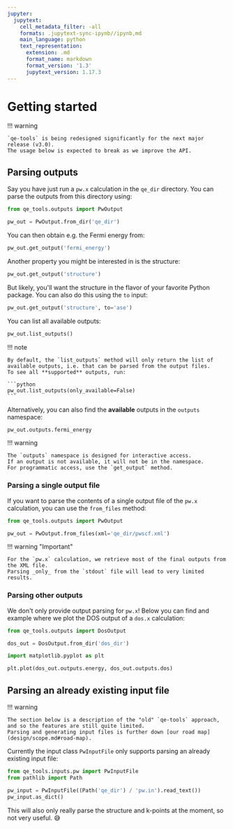 ```yaml
---
jupyter:
  jupytext:
    cell_metadata_filter: -all
    formats: .jupytext-sync-ipynb//ipynb,md
    main_language: python
    text_representation:
      extension: .md
      format_name: markdown
      format_version: '1.3'
      jupytext_version: 1.17.3
---
```


# Getting started

!!! warning

    `qe-tools` is being redesigned significantly for the next major release (v3.0).
    The usage below is expected to break as we improve the API.

## Parsing outputs

Say you have just run a `pw.x` calculation in the `qe_dir` directory.
You can parse the outputs from this directory using:

```python
from qe_tools.outputs import PwOutput

pw_out = PwOutput.from_dir('qe_dir')
```

You can then obtain e.g. the Fermi energy from:

```python
pw_out.get_output('fermi_energy')
```

Another property you might be interested in is the structure:

```python
pw_out.get_output('structure')
```

But likely, you'll want the structure in the flavor of your favorite Python package.
You can also do this using the `to` input:

```python
pw_out.get_output('structure', to='ase')
```

You can list all available outputs:

```python
pw_out.list_outputs()
```

!!! note

    By default, the `list_outputs` method will only return the list of available outputs, i.e. that can be parsed from the output files.
    To see all **supported** outputs, run:

    ```python
    pw_out.list_outputs(only_available=False)
    ```

Alternatively, you can also find the **available** outputs in the `outputs` namespace:

```python
pw_out.outputs.fermi_energy
```

!!! warning

    The `outputs` namespace is designed for interactive access.
    If an output is not available, it will not be in the namespace.
    For programmatic access, use the `get_output` method.

### Parsing a single output file

If you want to parse the contents of a single output file of the `pw.x` calculation, you can use the `from_files` method:

```python
from qe_tools.outputs import PwOutput

pw_out = PwOutput.from_files(xml='qe_dir/pwscf.xml')
```

!!! warning "Important"

    For the `pw.x` calculation, we retrieve most of the final outputs from the XML file.
    Parsing _only_ from the `stdout` file will lead to very limited results.


### Parsing other outputs

We don't only provide output parsing for `pw.x`!
Below you can find and example where we plot the DOS output of a `dos.x` calculation:

```python
from qe_tools.outputs import DosOutput

dos_out = DosOutput.from_dir('dos_dir')
```

```python
import matplotlib.pyplot as plt

plt.plot(dos_out.outputs.energy, dos_out.outputs.dos)
```


## Parsing an already existing input file

!!! warning

    The section below is a description of the "old" `qe-tools` approach, and so the features are still quite limited.
    Parsing and generating input files is further down [our road map](design/scope.md#road-map).

Currently the input class `PwInputFile` only supports parsing an already existing input file:

```python
from qe_tools.inputs.pw import PwInputFile
from pathlib import Path

pw_input = PwInputFile((Path('qe_dir') / 'pw.in').read_text())
pw_input.as_dict()
```

This will also only really parse the structure and k-points at the moment, so not very useful. 😅
